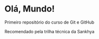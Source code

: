 # Olá, Mundo!
 Primeiro repositório do curso de Git e GitHub

 Recomendado pela trilha técnica da Sankhya
